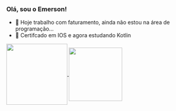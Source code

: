 ### Olá, sou o Emerson!

- 🔭 Hoje trabalho com faturamento, ainda não estou na área de programação...
- 🌱 Certifcado em IOS e agora estudando Kotlin

<a href="https://github.com/EmersonRicardoSF/github-readme-stats">
  <img height=160 align="center" src="https://github-readme-stats.vercel.app/api?username=EmersonRicardoSF&show_icons=true&theme=transparent" />
</a>
<a href="https://github.com/anuraghazra/convoychat">
  <img height=140 align="center" src="https://github-readme-stats.vercel.app/api/top-langs?username=EmersonRicardoSF&&show_icons=true&theme=transparent&layout=compact&langs_count=8&card_width=140" />
</a>
